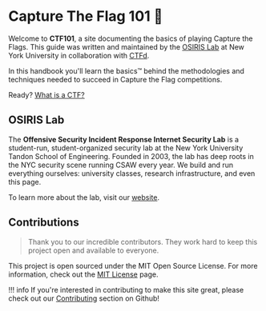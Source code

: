 # Capture The Flag 101 🚩

Welcome to **CTF101**, a site documenting the basics of playing Capture the Flags. This guide was written and maintained by the [OSIRIS Lab](https://osiris.cyber.nyu.edu/) at New York University in collaboration with [CTFd](https://ctfd.io/).

In this handbook you'll learn the basics™ behind the methodologies and techniques needed to succeed in Capture the Flag competitions.

Ready? [What is a CTF?](/intro/what-is-a-ctf.md)  

## OSIRIS Lab

The **Offensive Security Incident Response Internet Security Lab** is a student-run, student-organized security lab at the New York University Tandon School of Engineering. Founded in 2003, the lab has deep roots in the NYC security scene running CSAW every year. We build and run everything ourselves: university classes, research infrastructure, and even this page. 

To learn more about the lab, visit our [website](https://osiris.cyber.nyu.edu).

## Contributions

> Thank you to our incredible contributors. They work hard to keep this project open and available to everyone.

This project is open sourced under the MIT Open Source License. For more information, check out the [MIT License](https://tlo.mit.edu/understand-ip/exploring-mit-open-source-license-comprehensive-guide) page.

!!! info
    If you're interested in contributing to make this site great, please check out our [Contributing](https://github.com/osirislab/ctf101#Contributing) section on Github!

<!-- 
<div class="container">
  <div class="row">
    <div class="col-md-2">
        <a href="/forensics/overview/">
            <img class="no-zoom" width="100px" src="/images/forensics.png">
            <h3>Forensics</h3>
        </a>
    </div>
    <div class="col-md-2">
        <a href="/cryptography/overview/">
            <img class="no-zoom" width="100px" src="/images/cryptography.png">
            <h3>Cryptography</h3>
        </a>
    </div>
    <div class="col-md-2">
        <a href="/web-exploitation/overview/">
            <img class="no-zoom" width="100px" src="/images/web.png">
            <h3>Web Exploitation</h3>
        </a>
    </div>
    <div class="col-md-2">
        <a href="/reverse-engineering/overview/">
            <img class="no-zoom" width="100px" src="/images/reversing.png">
            <h3>Reverse Engineering</h3>
        </a>
    </div>
    <div class="col-md-2">
        <a href="/binary-exploitation/overview/">
            <img class="no-zoom" width="100px" src="/images/exploitation.png">
            <h3>Binary Exploitation</h3>
        </a>
    </div>
  </div>
</div> -->
